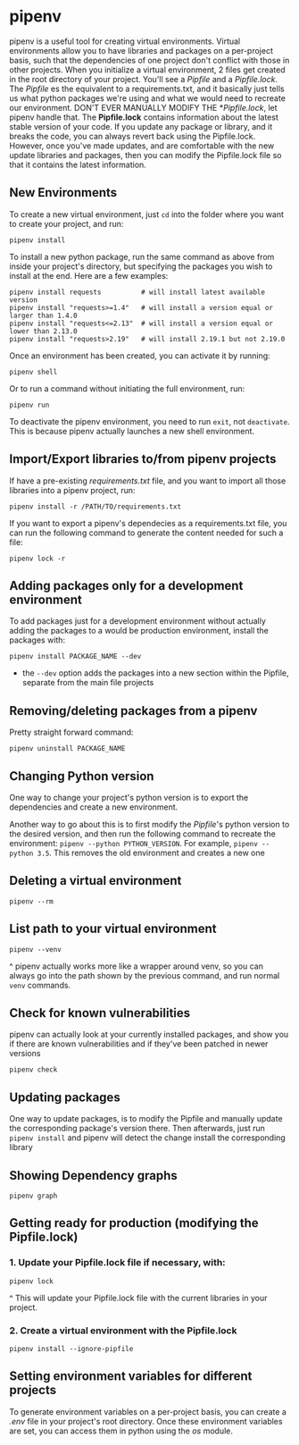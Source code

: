 # pipenv

pipenv is a useful tool for creating virtual environments.
Virtual environments allow you to have libraries and packages on a per-project basis, such that the dependencies of one project don't conflict with those in other projects.
When you initialize a virtual environment, 2 files get created in the root directory of your project. 
You'll see a *Pipfile* and a *Pipfile.lock*. 
The *Pipfile* es the equivalent to a requirements.txt, and it basically just tells us what python packages we're using and what we would need to recreate our environment.
DON'T EVER MANUALLY MODIFY THE **Pipfile.lock*, let pipenv handle that.
The **Pipfile.lock** contains information about the latest stable version of your code. 
If you update any package or library, and it breaks the code, you can always revert back using the Pipfile.lock. 
However, once you've made updates, and are comfortable with the new update libraries and packages, then you can modify the Pipfile.lock file so that it contains the latest information. 

## New Environments
To create a new virtual environment, just `cd` into the folder where you want to create your project, and run:
```commandline
pipenv install
```
To install a new python package, run the same command as above from inside your project's directory, but specifying the packages you wish to install at the end.
Here are a few examples:
```commandline
pipenv install requests          # will install latest available version
pipenv install "requests>=1.4"   # will install a version equal or larger than 1.4.0
pipenv install "requests<=2.13"  # will install a version equal or lower than 2.13.0
pipenv install "requests>2.19"   # will install 2.19.1 but not 2.19.0
```

Once an environment has been created, you can activate it by running:
```commandline
pipenv shell
```
Or to run a command without initiating the full environment, run:
```commandline
pipenv run
```
To deactivate the pipenv environment, you need to run `exit`, not `deactivate`. 
This is because pipenv actually launches a new shell environment.


## Import/Export libraries to/from pipenv projects
If have a pre-existing *requirements.txt* file, and you want to import all those libraries into a pipenv project, run:
```commandline
pipenv install -r /PATH/TO/requirements.txt
```
If you want to export a pipenv's dependecies as a requirements.txt file, you can run the following command to generate the content needed for such a file:
```commandline
pipenv lock -r
```

## Adding packages only for a development environment
To add packages just for a development environment without actually adding the packages to a would be production environment, install the packages with:
```commandline
pipenv install PACKAGE_NAME --dev 
```
  * the `--dev` option adds the packages into a new section within the Pipfile, separate from the main file projects

## Removing/deleting packages from a pipenv 
Pretty straight forward command:
```commandline
pipenv uninstall PACKAGE_NAME
```

## Changing Python version

One way to change your project's python version is to export the dependencies and create a new environment.

Another way to go about this is to first modify the *Pipfile*'s python version to the desired version, and then run the following command to recreate the environment: `pipenv --python PYTHON_VERSION`. 
For example, `pipenv --python 3.5`. 
This removes the old environment and creates a new one

## Deleting a virtual environment
```commandline
pipenv --rm
```

## List path to your virtual environment
```commandline
pipenv --venv
```
^ pipenv actually works more like a wrapper around venv, so you can always go into the path shown by the previous command, and run normal `venv` commands.

## Check for known vulnerabilities
pipenv can actually look at your currently installed packages, and show you if there are known vulnerabilities and if they've been patched in newer versions
```commandline
pipenv check
```

## Updating packages
One way to update packages, is to modify the Pipfile and manually update the corresponding package's version there. 
Then afterwards, just run `pipenv install` and pipenv will detect the change install the corresponding library

## Showing Dependency graphs
```commandline
pipenv graph
```

## Getting ready for production (modifying the Pipfile.lock)
### 1. Update your Pipfile.lock file if necessary, with:
```commandline
pipenv lock
```
^ This will update your Pipfile.lock file with the current libraries in your project.
### 2. Create a virtual environment with the Pipfile.lock
```commandline
pipenv install --ignore-pipfile
```

## Setting environment variables for different projects
To generate environment variables on a per-project basis, you can create a *.env* file in your project's root directory.
Once these environment variables are set, you can access them in python using the *os* module. 